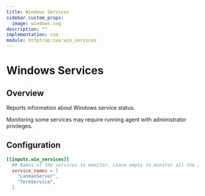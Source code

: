 ```yaml
---
title: Windows Services
sidebar_custom_props:
  image: windows.svg
description: ""
implementation: cua
module: httptrap:cua:win_services
---
```


# Windows Services

## Overview

Reports information about Windows service status.

Monitoring some services may require running agent with administrator privileges.

## Configuration

```toml
[[inputs.win_services]]
  ## Names of the services to monitor. Leave empty to monitor all the available services on the host
  service_names = [
    "LanmanServer",
    "TermService",
  ]
```
